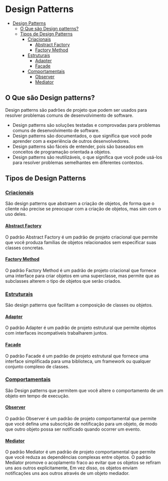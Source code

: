 # Design Patterns

- [Design Patterns](#design-patterns)
  - [O Que são Design patterns?](#o-que-são-design-patterns)
  - [Tipos de Design Patterns](#tipos-de-design-patterns)
    - [Criacionais](#criacionais)
      - [Abstract Factory](#abstract-factory)
      - [Factory Method](#factory-method)
    - [Estruturais](#estruturais)
      - [Adapter](#adapter)
      - [Facade](#facade)
    - [Comportamentais](#comportamentais)
      - [Observer](#observer)
      - [Mediator](#mediator)

## O Que são Design patterns?

Design patterns são padrões de projeto que podem ser usados para resolver problemas comuns de desenvolvimento de software.

- Design patterns são soluções testadas e comprovadas para problemas comuns de desenvolvimento de software.
- Design patterns são documentados, o que significa que você pode aprender com a experiência de outros desenvolvedores.
- Design patterns são fáceis de entender, pois são baseados em conceitos de programação orientada a objetos.
- Design patterns são reutilizáveis, o que significa que você pode usá-los para resolver problemas semelhantes em diferentes contextos.

## Tipos de Design Patterns

### [Criacionais](./src/creational)
São design patterns que abstraem a criação de objetos, de forma que o cliente não precise se preocupar com a criação de objetos, mas sim com o uso deles.

#### [Abstract Factory](./src/creational/abstract-factory)
O padrão Abstract Factory é um padrão de projeto criacional que permite que você produza famílias de objetos relacionados sem especificar suas classes concretas.

#### [Factory Method](./src/creational/factory-method)
O padrão Factory Method é um padrão de projeto criacional que fornece uma interface para criar objetos em uma superclasse, mas permite que as subclasses alterem o tipo de objetos que serão criados.

### [Estruturais](./src/structural)
São design patterns que facilitam a composição de classes ou objetos.

#### [Adapter](./src/structural/adapter)
O padrão Adapter é um padrão de projeto estrutural que permite objetos com interfaces incompatíveis trabalharem juntos.

#### [Facade](./src/structural/facade)
O padrão Facade é um padrão de projeto estrutural que fornece uma interface simplificada para uma biblioteca, um framework ou qualquer conjunto complexo de classes.

### [Comportamentais](./src/behavioral)
São Design patterns que permitem que você altere o comportamento de um objeto em tempo de execução.

#### [Observer](./src/behavioral/observer)
O padrão Observer é um padrão de projeto comportamental que permite que você defina uma subscrição de notificação para um objeto, de modo que outro objeto possa ser notificado quando ocorrer um evento.

#### [Mediator](./src/behavioral/mediator)
O padrão Mediator é um padrão de projeto comportamental que permite que você reduza as dependências complexas entre objetos. O padrão Mediator promove o acoplamento fraco ao evitar que os objetos se refiram uns aos outros explicitamente, Em vez disso, os objetos enviam notificações uns aos outros através de um objeto mediador.
